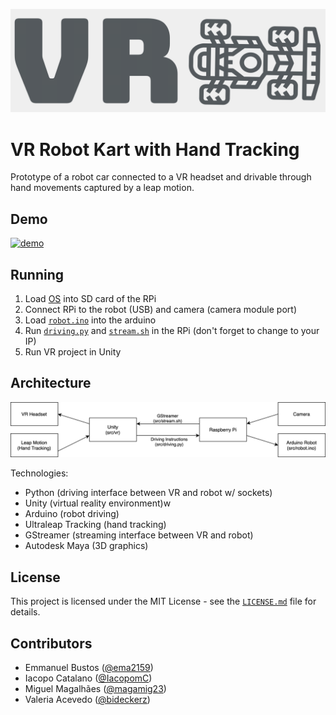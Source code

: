 ![logo](misc/logo.png)

# VR Robot Kart with Hand Tracking

Prototype of a robot car connected to a VR headset and drivable through hand movements captured by a leap motion.

## Demo

[![demo](misc/demo.gif)](https://youtu.be/HzojQ0dXamQ?t=10)

## Running

1. Load [OS](https://www.raspberrypi.org/software/) into SD card of the RPi
2. Connect RPi to the robot (USB) and camera (camera module port)
3. Load [`robot.ino`](src/robot.ino) into the arduino
4. Run [`driving.py`](src/driving.py) and [`stream.sh`](src/stream.sh) in the RPi (don't forget to change to your IP)
5. Run VR project in Unity

## Architecture

![architecture](misc/architecture.png)

Technologies:
- Python (driving interface between VR and robot w/ sockets)
- Unity (virtual reality environment)w
- Arduino (robot driving)
- Ultraleap Tracking (hand tracking)
- GStreamer (streaming interface between VR and robot)
- Autodesk Maya (3D graphics)

## License

This project is licensed under the MIT License - see the [`LICENSE.md`](LICENSE.md) file for details.

## Contributors

- Emmanuel Bustos ([@ema2159](https://github.com/ema2159))
- Iacopo Catalano ([@IacopomC](https://github.com/IacopomC))
- Miguel Magalhães ([@magamig23](https://github.com/magamig23))
- Valeria Acevedo ([@bideckerz](https://github.com/bideckerz))